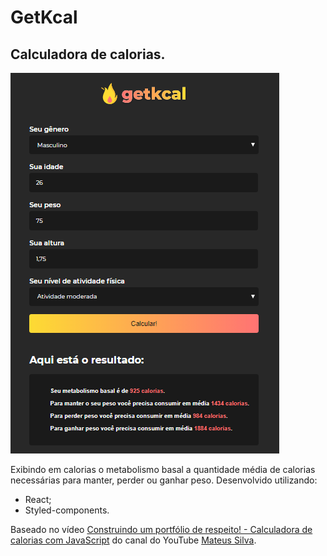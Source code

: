 # GetKcal

## Calculadora de calorias.

![getKcal](./src/assets/images/getKcal.png)

Exibindo em calorias o metabolismo basal a quantidade média de calorias necessárias para manter, perder ou ganhar peso.
Desenvolvido utilizando:

- React;
- Styled-components.

Baseado no vídeo [Construindo um portfólio de respeito! - Calculadora de calorias com JavaScript](https://www.youtube.com/watch?v=yiDq9wUiUjc) do canal do YouTube [Mateus Silva](https://www.youtube.com/channel/UCNckxUYl117w3hfgoj3DbWg).
